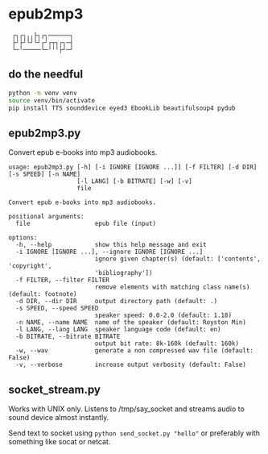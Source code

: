# epub2mp3
```
 ┌┐┌┐╷╷├┐┌┐──────┐
 ├┘├┘└┘└┘┌┘┌┬┐┌┐─┤
 └─╵─────└─╵╵╵├┘─┘
```

## do the needful
```bash
python -m venv venv
source venv/bin/activate
pip install TTS sounddevice eyed3 EbookLib beautifulsoup4 pydub
```

## epub2mp3.py
Convert epub e-books into mp3 audiobooks.
```
usage: epub2mp3.py [-h] [-i IGNORE [IGNORE ...]] [-f FILTER] [-d DIR] [-s SPEED] [-n NAME]
                   [-l LANG] [-b BITRATE] [-w] [-v]
                   file

Convert epub e-books into mp3 audiobooks.

positional arguments:
  file                  epub file (input)

options:
  -h, --help            show this help message and exit
  -i IGNORE [IGNORE ...], --ignore IGNORE [IGNORE ...]
                        ignore given chapter(s) (default: ['contents', 'copyright',
                        'bibliography'])
  -f FILTER, --filter FILTER
                        remove elements with matching class name(s) (default: footnote)
  -d DIR, --dir DIR     output directory path (default: .)
  -s SPEED, --speed SPEED
                        speaker speed: 0.0-2.0 (default: 1.18)
  -n NAME, --name NAME  name of the speaker (default: Royston Min)
  -l LANG, --lang LANG  speaker language code (default: en)
  -b BITRATE, --bitrate BITRATE
                        output bit rate: 8k-160k (default: 160k)
  -w, --wav             generate a non compressed wav file (default: False)
  -v, --verbose         increase output verbosity (default: False)
```

## socket_stream.py
Works with UNIX only. Listens to /tmp/say_socket and streams audio to sound device almost instantly.

Send text to socket using ```python send_socket.py "hello"``` or preferably with something like socat or netcat.
